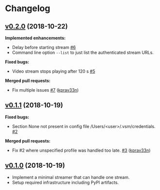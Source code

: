 # Changelog

## [v0.2.0](https://github.com/kprav33n/vsmstreamer/tree/v0.2.0) (2018-10-22)

**Implemented enhancements:**

- Delay before starting stream [\#6](https://github.com/kprav33n/vsmstreamer/issues/6)
- Command line option `--list` to just list the authenticated stream URLs.

**Fixed bugs:**

- Video stream stops playing after 120 s [\#5](https://github.com/kprav33n/vsmstreamer/issues/5)

**Merged pull requests:**

- Fix multiple issues [\#7](https://github.com/kprav33n/vsmstreamer/pull/7) ([kprav33n](https://github.com/kprav33n))


## [v0.1.1](https://github.com/kprav33n/vsmstreamer/tree/v0.1.1) (2018-10-19)

**Fixed bugs:**

- Section None not present in config file /Users/\<user\>/.vsm/credentials. [\#2](https://github.com/kprav33n/vsmstreamer/issues/2)

**Merged pull requests:**

- Fix \#2 where unspecified profile was handled too late. [\#3](https://github.com/kprav33n/vsmstreamer/pull/3) ([kprav33n](https://github.com/kprav33n))

## [v0.1.0](https://github.com/kprav33n/vsmstreamer/tree/v0.1.0) (2018-10-19)

  - Implement a minimal streamer that can handle one stream.
  - Setup required infrastructure including PyPI artifacts.
